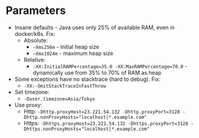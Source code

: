 # Parameters
* Insane defaults - Java uses only 25% of available RAM, even in docker/k8s. Fix:
    * Absolute:
        * `–Xms256m` - initial heap size
        * `–Xmx1024m` - maximum heap size
    * Relative:
        * `-XX:InitialRAMPercentage=35.0 -XX:MaxRAMPercentage=70.0` - dynamically use from 35% to 70% of RAM as heap
* Some exceptions have no stacktrace (hard to debug). Fix:
    * `-XX:-OmitStackTraceInFastThrow`
* Set timezone:
  * `-Duser.timezone=Asia/Tokyo`
* Use proxy:
  * Http: `-Dhttp.proxyHost=23.221.54.132 -Dhttp.proxyPort=3128 -Dhttp.nonProxyHosts="localhost|*.example.com"`
  * Https: `-Dhttps.proxyHost=23.221.54.132 -Dhttps.proxyPort=3128 -Dhttps.nonProxyHosts="localhost|*.example.com"`
